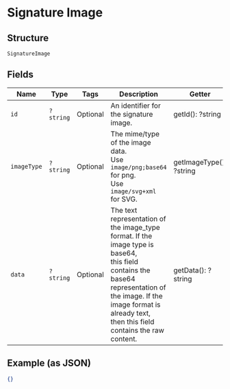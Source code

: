 
# Signature Image

## Structure

`SignatureImage`

## Fields

| Name | Type | Tags | Description | Getter | Setter |
|  --- | --- | --- | --- | --- | --- |
| `id` | `?string` | Optional | An identifier for the signature image. | getId(): ?string | setId(?string id): void |
| `imageType` | `?string` | Optional | The mime/type of the image data.<br>Use `image/png;base64` for png.<br>Use `image/svg+xml` for SVG. | getImageType(): ?string | setImageType(?string imageType): void |
| `data` | `?string` | Optional | The text representation of the image_type format. If the image type is base64,<br>this field contains the base64 representation of the image. If the image format is already text,<br>then this field contains the raw content. | getData(): ?string | setData(?string data): void |

## Example (as JSON)

```json
{}
```

